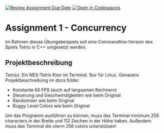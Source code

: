 [![Review Assignment Due Date](https://classroom.github.com/assets/deadline-readme-button-24ddc0f5d75046c5622901739e7c5dd533143b0c8e959d652212380cedb1ea36.svg)](https://classroom.github.com/a/GGZhlYg8)
[![Open in Codespaces](https://classroom.github.com/assets/launch-codespace-7f7980b617ed060a017424585567c406b6ee15c891e84e1186181d67ecf80aa0.svg)](https://classroom.github.com/open-in-codespaces?assignment_repo_id=11982658)
# Assignment 1 - Concurrency

Im Rahmen dieses Übungsbeispiels soll eine Commandline-Version des Spiels Tetris in C++ umgesetzt werden.

## Projektbeschreibung

Tetrizz. Ein NES-Tetris Klon im Terminal. Nur für Linux.
Genauere Projektbeschreibung im docs folder.
- Konstante 60 FPS (auch auf langsamen Rechnern)
- Steuerung und Geschwindigkeiten wie beim Original
- Randomizer wie beim Original
- Buggy Level Colors wie beim Original

Um das Programm ausführen zu können, muss das Terminal minimum 256 characters in der Breite und 112 Zeichen in der Höhe haben.
Außerdem muss das Terminal die xterm 256 colors unterstützen! 

